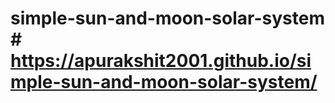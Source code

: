 # simple-sun-and-moon-solar-system # https://apurakshit2001.github.io/simple-sun-and-moon-solar-system/
